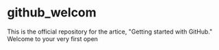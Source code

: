 # github_welcom
This is the official repository for the artice, "Getting started with GitHub." Welcome to your very first open
